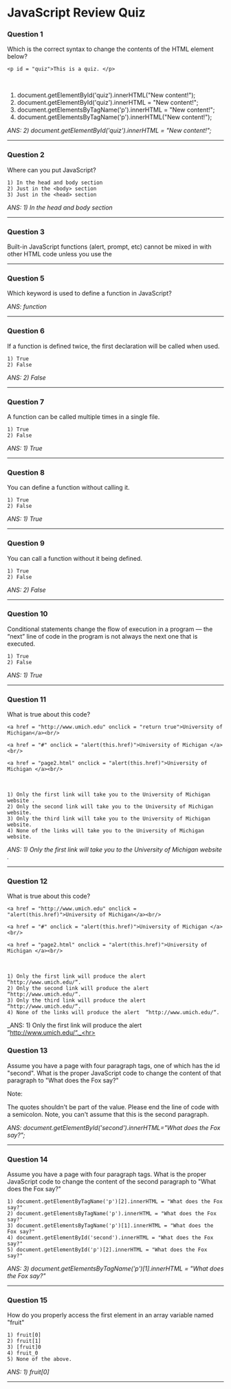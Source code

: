 # JavaScript Review Quiz

### Question 1
Which is the correct syntax to change the contents of the HTML element below?

    <p id = "quiz">This is a quiz. </p>
<br>

1) document.getElementById('quiz').innerHTML("New content!");
2) document.getElementById('quiz').innerHTML = "New content!";
3) document.getElementsByTagName('p').innerHTML = "New content!";
4) document.getElementsByTagName('p').innerHTML("New content!");

_ANS: 2) document.getElementById('quiz').innerHTML = "New content!";_<hr>

### Question 2
Where can you put JavaScript?

    1) In the head and body section
    2) Just in the <body> section
    3) Just in the <head> section

_ANS: 1) In the head and body section_<hr>

### Question 3
Built-in JavaScript functions (alert, prompt, etc) cannot be mixed in with other HTML code unless you use the <script> tag.

    1) True
    2) False
    
_ANS: 2) False_<hr>

### Question 4
Which of the following is the proper way to link to an external JavaScript file?

    1) <script = “file.js”></script>
    2) <script href=“file.js”></script>
    3) <script file = “file.js”></script>
    4) <script>”file.js”</script>
    5) <script src = “file.js”></script>
    
_ANS: 5) <script src = “file.js”></script>_<hr>
    
### Question 5
Which keyword is used to define a function in JavaScript?
    
_ANS: function_<hr>
    
### Question 6
If a function is defined twice, the first declaration will be called when used.

    1) True
    2) False
    
_ANS: 2) False_<hr>
    
### Question 7
A function can be called multiple times in a single file.

    1) True
    2) False

_ANS: 1) True_<hr>
    
### Question 8
You can define a function without calling it.

    1) True
    2) False

_ANS: 1) True_<hr>

### Question 9
You can call a function without it being defined.

    1) True
    2) False

_ANS: 2) False_<hr>

### Question 10
Conditional statements change the flow of execution in a program — the “next” line of code in the program is not always the next one that is executed.

    1) True
    2) False

_ANS: 1) True_<hr>

### Question 11
What is true about this code?

    <a href = "http://www.umich.edu" onclick = "return true">University of Michigan</a><br/>

    <a href = "#" onclick = "alert(this.href)">University of Michigan </a><br/>	

    <a href = "page2.html" onclick = "alert(this.href)">University of Michigan </a><br/>
<br>

    1) Only the first link will take you to the University of Michigan website .
    2) Only the second link will take you to the University of Michigan website.
    3) Only the third link will take you to the University of Michigan website.
    4) None of the links will take you to the University of Michigan website.
    
_ANS: 1) Only the first link will take you to the University of Michigan website ._<hr>
    
### Question 12
What is true about this code?
    
    <a href = "http://www.umich.edu" onclick = "alert(this.href)">University of Michigan</a><br/>

    <a href = "#" onclick = "alert(this.href)">University of Michigan </a><br/>	

    <a href = "page2.html" onclick = "alert(this.href)">University of Michigan </a><br/> 
<br>
    
    1) Only the first link will produce the alert  “http://www.umich.edu/“.
    2) Only the second link will produce the alert  “http://www.umich.edu/“.
    3) Only the third link will produce the alert  “http://www.umich.edu/“.
    4) None of the links will produce the alert  “http://www.umich.edu/“.
    
_ANS: 1) Only the first link will produce the alert  “http://www.umich.edu/“._<hr>
    
### Question 13
Assume you have a page with four paragraph tags, one of which has the id "second".  What is the proper JavaScript code to change the content of that  paragraph to "What does the Fox say?"

Note:

The quotes shouldn't be part of the value.
Please end the line of code with a semicolon.
Note, you can't assume that this is the second paragraph.  

_ANS: document.getElementById('second').innerHTML="What does the Fox say?";_<hr>
    
### Question 14
Assume you have a page with four paragraph tags.  What is the proper JavaScript code to change the content of the second paragraph to "What does the Fox say?"

    1) document.getElementByTagName('p')[2].innerHTML = "What does the Fox say?"
    2) document.getElementsByTagName('p').innerHTML = "What does the Fox say?"
    3) document.getElementsByTagName('p')[1].innerHTML = "What does the Fox say?"
    4) document.getElementById('second').innerHTML = "What does the Fox say?"
    5) document.getElementById('p')[2].innerHTML = "What does the Fox say?"    

_ANS: 3) document.getElementsByTagName('p')[1].innerHTML = "What does the Fox say?"_<hr>

### Question 15
How do you properly access the first element in an array variable named "fruit"

    1) fruit[0]
    2) fruit[1]
    3) [fruit]0
    4) fruit_0
    5) None of the above.

_ANS: 1) fruit[0]_<hr>
    
    
